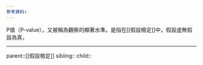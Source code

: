 ```yaml
---
參考資料:
---
```

P值（P-value），又被稱為觀察的顯著水準。是指在[[假設檢定]]中，假設虛無假設為真，


- - -
parent::[[假設檢定]]
sibling::
child::